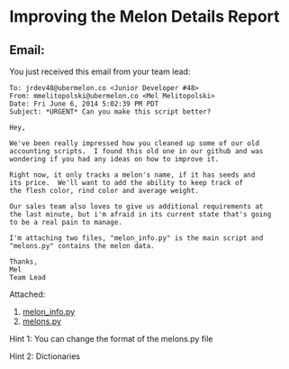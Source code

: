 Improving the Melon Details Report
=======

Email:
-------
You just received this email from your team lead:

```
To: jrdev48@ubermelon.co <Junior Developer #48>
From: mmelitopolski@ubermelon.co <Mel Melitopolski> 
Date: Fri June 6, 2014 5:02:39 PM PDT
Subject: *URGENT* Can you make this script better?

Hey,

We've been really impressed how you cleaned up some of our old
accounting scripts.  I found this old one in our github and was
wondering if you had any ideas on how to improve it.

Right now, it only tracks a melon's name, if it has seeds and 
its price.  We'll want to add the ability to keep track of
the flesh color, rind color and average weight.

Our sales team also loves to give us additional requirements at
the last minute, but i'm afraid in its current state that's going 
to be a real pain to manage.

I'm attaching two files, "melon_info.py" is the main script and
"melons.py" contains the melon data.

Thanks,
Mel
Team Lead
```

Attached:

1. [melon_info.py](https://github.com/hackbrightacademy/Homework/blob/master/Homework06/melon_info.py)
1. [melons.py](https://github.com/hackbrightacademy/Homework/blob/master/Homework06/melons.py)


Hint 1: You can change the format of the melons.py file

Hint 2: Dictionaries
